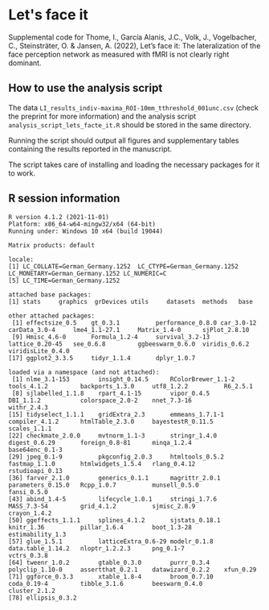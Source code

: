 # Let's face it

Supplemental code for Thome, I., García Alanis, J.C., Volk, J., Vogelbacher, C., Steinsträter, O. &amp; Jansen, A. (2022),  Let’s face it: The lateralization of the face perception network as measured with fMRI is not clearly right dominant.

## How to use the analysis script

The data `LI_results_indiv-maxima_ROI-10mm_tthreshold_001unc.csv` (check the preprint for more information) and the analysis script `analysis_script_lets_facte_it.R` should be stored in the same directory.

Running the script should output all figures and supplementary tables containing the results reported in the manuscript.

The script takes care of installing and loading the necessary packages for it to work.

## R session information

```{r}
R version 4.1.2 (2021-11-01)
Platform: x86_64-w64-mingw32/x64 (64-bit)
Running under: Windows 10 x64 (build 19044)

Matrix products: default

locale:
[1] LC_COLLATE=German_Germany.1252  LC_CTYPE=German_Germany.1252    LC_MONETARY=German_Germany.1252 LC_NUMERIC=C                   
[5] LC_TIME=German_Germany.1252    

attached base packages:
[1] stats     graphics  grDevices utils     datasets  methods   base     

other attached packages:
 [1] effectsize_0.5    gt_0.3.1          performance_0.8.0 car_3.0-12        carData_3.0-4     lme4_1.1-27.1     Matrix_1.4-0      sjPlot_2.8.10    
 [9] Hmisc_4.6-0       Formula_1.2-4     survival_3.2-13   lattice_0.20-45   see_0.6.8         ggbeeswarm_0.6.0  viridis_0.6.2     viridisLite_0.4.0
[17] ggplot2_3.3.5     tidyr_1.1.4       dplyr_1.0.7      

loaded via a namespace (and not attached):
 [1] nlme_3.1-153        insight_0.14.5      RColorBrewer_1.1-2  tools_4.1.2         backports_1.3.0     utf8_1.2.2          R6_2.5.1           
 [8] sjlabelled_1.1.8    rpart_4.1-15        vipor_0.4.5         DBI_1.1.2           colorspace_2.0-2    nnet_7.3-16         withr_2.4.3        
[15] tidyselect_1.1.1    gridExtra_2.3       emmeans_1.7.1-1     compiler_4.1.2      htmlTable_2.3.0     bayestestR_0.11.5   scales_1.1.1       
[22] checkmate_2.0.0     mvtnorm_1.1-3       stringr_1.4.0       digest_0.6.29       foreign_0.8-81      minqa_1.2.4         base64enc_0.1-3    
[29] jpeg_0.1-9          pkgconfig_2.0.3     htmltools_0.5.2     fastmap_1.1.0       htmlwidgets_1.5.4   rlang_0.4.12        rstudioapi_0.13    
[36] farver_2.1.0        generics_0.1.1      magrittr_2.0.1      parameters_0.15.0   Rcpp_1.0.7          munsell_0.5.0       fansi_0.5.0        
[43] abind_1.4-5         lifecycle_1.0.1     stringi_1.7.6       MASS_7.3-54         grid_4.1.2          sjmisc_2.8.9        crayon_1.4.2       
[50] ggeffects_1.1.1     splines_4.1.2       sjstats_0.18.1      knitr_1.36          pillar_1.6.4        boot_1.3-28         estimability_1.3   
[57] glue_1.5.1          latticeExtra_0.6-29 modelr_0.1.8        data.table_1.14.2   nloptr_1.2.2.3      png_0.1-7           vctrs_0.3.8        
[64] tweenr_1.0.2        gtable_0.3.0        purrr_0.3.4         polyclip_1.10-0     assertthat_0.2.1    datawizard_0.2.2    xfun_0.29          
[71] ggforce_0.3.3       xtable_1.8-4        broom_0.7.10        coda_0.19-4         tibble_3.1.6        beeswarm_0.4.0      cluster_2.1.2      
[78] ellipsis_0.3.2 
```
